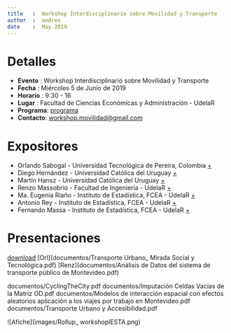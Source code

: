 ```yaml
---
title   :  Workshop Interdisciplinario sobre Movilidad y Transporte
author  :  andres
date    :  May 2019
---
```


# Detalles
+ **Evento**  : Workshop Interdisciplinario sobre Movilidad y Transporte
+ **Fecha**   : Miércoles 5 de Junio de 2019
+ **Horario** : 9:30 - 16 
+ **Lugar**   : Facultad de Ciencias Económicas y Administración - UdelaR
+ **Programa**: [programa](Programa_Workshop_Movilidad_y_Transporte.pdf)
+ **Contacto**: [workshop.movilidad@gmail.com](mailto:workshop.movilidad@gmail.com)

# Expositores

+ Orlando Sabogal   - Universidad Tecnológica de Pereira, Colombia [+](https://orlando-sabogal.github.io/)
+ Diego Hernández   - Universidad Católica del Uruguay [+](https://ucu.edu.uy/es/diego-hernandez)
+ Martín Hansz      - Universidad Católica del Uruguay [+]()
+ Renzo Massobrio   - Facultad de Ingeniería - UdelaR [+]()
+ Ma. Eugenia Riaño - Instituto de Estadística, FCEA - UdelaR [+]()
+ Antonio Rey       - Instituto de Estadística, FCEA - UdelaR [+]()
+ Fernando Massa    - Instituto de Estadística, FCEA - UdelaR [+]()

# Presentaciones
[download](link)
[Orl](documentos/Transporte Urbano_ Mirada Social y Tecnológica.pdf)
[Renz](documentos/Análisis de Datos del sistema de transporte público de Montevideo.pdf)

documentos/CyclingTheCity.pdf
documentos/Imputación Celdas Vacías de la Matriz OD.pdf
documentos/Modelos de interacción espacial con efectos aleatorios aplicación a los viajes por trabajo en Montevideo.pdf
documentos/Transporte Urbano y Accesibilidad.pdf





![Afiche](images/Rollup_ workshopIESTA.png)
